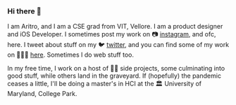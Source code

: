 ### Hi there 👋

I am Aritro, and I am a CSE grad from VIT, Vellore. I am a product designer and iOS Developer. I sometimes post my work on 📷 [instagram](https://www.instagram.com/not.a.coder), and ofc, here. I tweet about stuff on my 🐦 [twitter](https://twitter.com/aritrotwt), and you can find some of my work on 👨🏻‍💻 [here](https://aritro.work). Sometimes I do web stuff too.

In my free time, I work on a host of 🤞🏻 side projects, some culminating into good stuff, while others land in the graveyard. If (hopefully) the pandemic ceases a little, I'll be doing a master's in HCI at the 🏛 University of Maryland, College Park.
